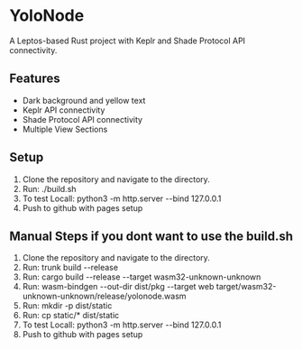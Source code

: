 # YoloNode
A Leptos-based Rust project with Keplr and Shade Protocol API connectivity.

## Features
- Dark background and yellow text
- Keplr API connectivity
- Shade Protocol API connectivity
- Multiple View Sections

## Setup
1. Clone the repository and navigate to the directory.
2. Run: ./build.sh
3. To test Locall: python3 -m http.server --bind 127.0.0.1
4. Push to github with pages setup

## Manual Steps if you dont want to use the build.sh
1. Clone the repository and navigate to the directory.
2. Run: trunk build --release 
3. Run: cargo build --release --target wasm32-unknown-unknown
4. Run: wasm-bindgen --out-dir dist/pkg --target web target/wasm32-unknown-unknown/release/yolonode.wasm
5. Run: mkdir -p dist/static
6. Run: cp static/* dist/static
7. To test Locall: python3 -m http.server --bind 127.0.0.1
8. Push to github with pages setup


